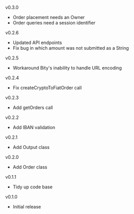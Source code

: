 v0.3.0
* Order placement needs an Owner
* Order queries need a session identifier

v0.2.6
* Updated API endpoints
* Fix bug in which amount was not submitted as a String

v0.2.5
* Workaround Bity's inability to handle URL encoding
 
v0.2.4
* Fix createCryptoToFiatOrder call
 
v0.2.3
* Add getOrders call

v0.2.2
* Add IBAN validation
 
v0.2.1
* Add Output class
 
v0.2.0
* Add Order class
 
v0.1.1
* Tidy up code base
 
v0.1.0
* Initial release
